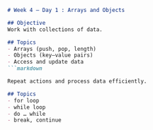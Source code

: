 ```markdown
# Week 4 – Day 1 : Arrays and Objects

## Objective
Work with collections of data.

## Topics
- Arrays (push, pop, length)  
- Objects (key–value pairs)  
- Access and update data
```markdown

Repeat actions and process data efficiently.

## Topics
- for loop  
- while loop  
- do … while  
- break, continue